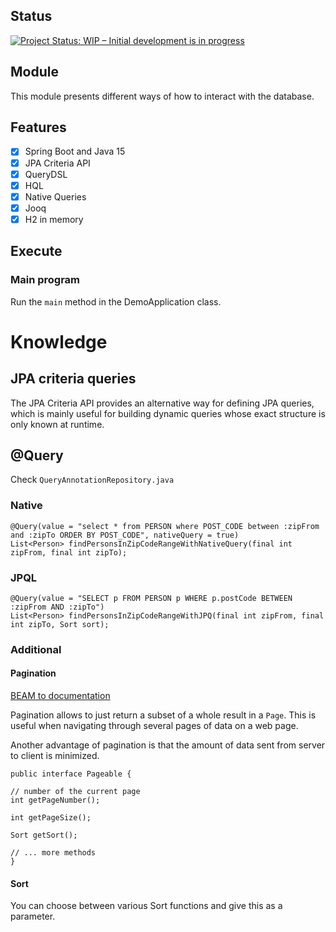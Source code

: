 ## Status

[![Project Status: WIP – Initial development is in progress](https://www.repostatus.org/badges/latest/wip.svg)](https://www.repostatus.org/#wip)

## Module

This module presents different ways of how to interact with the database.

## Features

* [x] Spring Boot and Java 15
* [x] JPA Criteria API
* [x] QueryDSL
* [x] HQL
* [x] Native Queries
* [x] Jooq
* [x] H2 in memory

## Execute

### Main program

Run the ```main``` method in the DemoApplication class.

# Knowledge

## JPA criteria queries

The JPA Criteria API provides an alternative way for defining JPA queries, which is mainly useful for building dynamic
queries whose exact structure is only known at runtime.

## @Query

Check ``QueryAnnotationRepository.java``

### Native

    @Query(value = "select * from PERSON where POST_CODE between :zipFrom and :zipTo ORDER BY POST_CODE", nativeQuery = true)
    List<Person> findPersonsInZipCodeRangeWithNativeQuery(final int zipFrom, final int zipTo);

### JPQL

    @Query(value = "SELECT p FROM PERSON p WHERE p.postCode BETWEEN :zipFrom AND :zipTo")
    List<Person> findPersonsInZipCodeRangeWithJPQ(final int zipFrom, final int zipTo, Sort sort);

### Additional

#### Pagination

[BEAM to documentation](https://docs.spring.io/spring-data/rest/docs/2.0.0.M1/reference/html/paging-chapter.html)

Pagination allows to just return a subset of a whole result in a ``Page``. This is useful when navigating through
several pages of data on a web page.

Another advantage of pagination is that the amount of data sent from server to client is minimized.

    public interface Pageable {
    
    // number of the current page  
    int getPageNumber();

    int getPageSize();

    Sort getSort();
    
    // ... more methods
    }

#### Sort

You can choose between various Sort functions and give this as a parameter.

[click]: https://docs.spring.io/spring-data/rest/docs/2.0.0.M1/reference/html/paging-chapter.html
